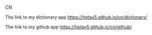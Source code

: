 CN

The link to my dictionary app
https://hetav5.github.io/cn/dictionary/


The link to my github app
https://hetav5.github.io/cn/github/
